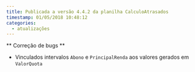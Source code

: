 ```yaml
---
title: Publicada a versão 4.4.2 da planilha CalculoAtrasados
timestamp: 01/05/2018 10:48:12
categories:
  - atualizações
---
```


** Correção de bugs **
+ Vinculados intervalos `Abono` e `PrincipalRenda` aos valores gerados em `ValorQuota`